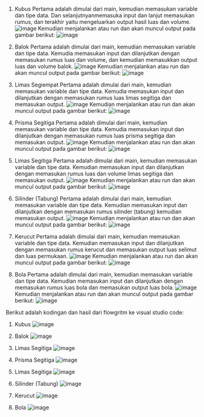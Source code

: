 1.	Kubus
Pertama adalah dimulai dari main, kemudian memasukan variable dan tipe data. Dan selanjutnyanmemasuka input dan lanjut memasukan rumus, dan terakhir yaitu mengeluarkan output hasil luas dan volume.
![image](https://user-images.githubusercontent.com/115380709/195985229-48c490c2-d6a5-4eaf-ba8f-415ed9403eea.png)
Kemudian menjalankan atau run dan akan muncul output pada gambar berikut:
![image](https://user-images.githubusercontent.com/115380709/195985270-b822e9df-5d6e-4b1e-95d8-2d756133accf.png)

2.	Balok
Pertama adalah dimulai dari main, kemudian memasukan variable dan tipe data. Kemudia memasukan input dan dilanjutkan dengan memasukan rumus luas dan volume, dan kemudian memasukkan output luas dan volume balok.
![image](https://user-images.githubusercontent.com/115380709/195985355-ad942408-0fe3-49ba-9926-1ee1adb970c2.png)
Kemudian menjalankan atau run dan akan muncul output pada gambar berikut:
![image](https://user-images.githubusercontent.com/115380709/195985369-4d05c418-9b5d-4b09-a21f-f26281b6999c.png)

3.	Limas Segiempat
Pertama adalah dimulai dari main, kemudian memasukan variable dan tipe data. Kemudia memasukan input dan dilanjutkan dengan memasukan rumus luas limas segitiga dan memasukan output.
![image](https://user-images.githubusercontent.com/115380709/195985400-f2d213c1-cec5-48da-b92a-1837f122e423.png)
Kemudian menjalankan atau run dan akan muncul output pada gambar berikut:
![image](https://user-images.githubusercontent.com/115380709/195985442-3a33a5da-7d5b-40b7-a71c-81d1881caaeb.png)

4.	Prisma Segitiga
Pertama adalah dimulai dari main, kemudian memasukan variable dan tipe data. Kemudia memasukan input dan dilanjutkan dengan memasukan rumus luas prisma segitiga dan memasukan output.
![image](https://user-images.githubusercontent.com/115380709/195985493-81d9901d-2f7b-4245-a7eb-ae4f6885c755.png)
Kemudian menjalankan atau run dan akan muncul output pada gambar berikut:
![image](https://user-images.githubusercontent.com/115380709/195993937-3731f039-35f1-4a2a-b449-1a08bebda84d.png)

5.	Limas Segitiga
Pertama adalah dimulai dari main, kemudian memasukan variable dan tipe data. Kemudian memasukan input dan dilanjutkan dengan memasukan rumus luas dan volume limas segitiga dan memasukan output.
![image](https://user-images.githubusercontent.com/115380709/195993974-53e8d169-e705-438b-adf2-7f16e9a204a6.png)
Kemudian menjalankan atau run dan akan muncul output pada gambar berikut:
![image](https://user-images.githubusercontent.com/115380709/195994005-b3098276-167b-47d7-9c08-d47043336ddf.png)

6.	Silinder (Tabung)
Pertama adalah dimulai dari main, kemudian memasukan variable dan tipe data. Kemudian memasukan input dan dilanjutkan dengan memasukan rumus silinder (tabung)  kemudian memasukan output.
![image](https://user-images.githubusercontent.com/115380709/195994027-7c98281b-7069-4a07-a68a-36ad7178e692.png)
Kemudian menjalankan atau run dan akan muncul output pada gambar berikut:
![image](https://user-images.githubusercontent.com/115380709/195994043-fc3d880c-9927-4522-88bf-f30a2e1801b0.png)

7.	Kerucut
Pertama adalah dimulai dari main, kemudian memasukan variable dan tipe data. Kemudian memasukan input dan dilanjutkan dengan memasukan rumus kerucut dan memasukan output luas selimut dan luas permukaan.
![image](https://user-images.githubusercontent.com/115380709/195994078-15d1ddd4-aa4f-445a-b66d-38a389041f31.png)
Kemudian menjalankan atau run dan akan muncul output pada gambar berikut:
![image](https://user-images.githubusercontent.com/115380709/195994090-9b633960-f03b-499c-a390-4b2a5ea55013.png)

8.	Bola
Pertama adalah dimulai dari main, kemudian memasukan variable dan tipe data. Kemudian memasukan input dan dilanjutkan dengan memasukan rumus luas bola dan memasukan output luas bola.
![image](https://user-images.githubusercontent.com/115380709/195994109-6a0de2be-82eb-425d-b664-9dde866ee3be.png)
Kemudian menjalankan atau run dan akan muncul output pada gambar berikut:
![image](https://user-images.githubusercontent.com/115380709/195994129-5f5a1e60-3b84-4878-a4e2-ea67c37450a7.png)


Berikut adalah kodingan dan hasil dari flowgritm ke visual studio code:
1.	Kubus
![image](https://user-images.githubusercontent.com/115380709/195994156-4f4c12af-dd64-4c09-8dff-96a37669e705.png)

2.	Balok
![image](https://user-images.githubusercontent.com/115380709/195994171-4bfb547e-bae4-4060-9a60-f5e194dd6b53.png)

3.	Limas Segitiga
![image](https://user-images.githubusercontent.com/115380709/195994190-4d0ae9a8-697f-4dc9-8d7e-604f614f7dcd.png)

4.	Prisma Segitiga
![image](https://user-images.githubusercontent.com/115380709/195994212-7246a225-780d-4a0b-b774-33084ff89989.png)

5.	Limas Segitiga
![image](https://user-images.githubusercontent.com/115380709/195994232-5c96b51e-6be4-49b5-bc42-73d6654b25a2.png)

6.	Silinder (Tabung)
![image](https://user-images.githubusercontent.com/115380709/195994254-e0479159-b485-474e-8aba-a6eaf8a05921.png)

7.	Kerucut
![image](https://user-images.githubusercontent.com/115380709/195994265-1b449b58-832a-4291-bd87-5c4b2a380a5f.png)

8.	Bola
![image](https://user-images.githubusercontent.com/115380709/195994280-431ca8a5-e5af-4333-819b-afd09cfffc21.png)








